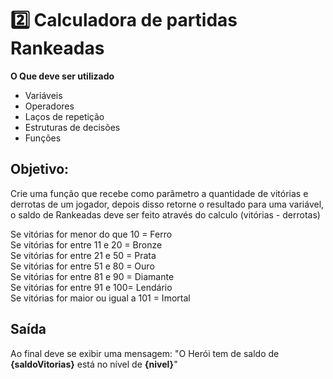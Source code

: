  # 2️⃣ Calculadora de partidas Rankeadas

**O Que deve ser utilizado**

- Variáveis
- Operadores
- Laços de repetição
- Estruturas de decisões
- Funções

## Objetivo:

Crie uma função que recebe como parâmetro a quantidade de vitórias e derrotas de um jogador,
depois disso retorne o resultado para uma variável, o saldo de Rankeadas deve ser feito através do calculo (vitórias - derrotas)

Se vitórias for menor do que 10 = Ferro <br>
Se vitórias for entre 11 e 20 = Bronze <br>
Se vitórias for entre 21 e 50 = Prata <br>
Se vitórias for entre 51 e 80 = Ouro <br>
Se vitórias for entre 81 e 90 = Diamante <br>
Se vitórias for entre 91 e 100= Lendário <br>
Se vitórias for maior ou igual a 101 = Imortal

## Saída

Ao final deve se exibir uma mensagem:
"O Herói tem de saldo de **{saldoVitorias}** está no nível de **{nivel}**"